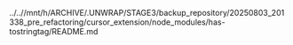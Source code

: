 ../..//mnt/h/ARCHIVE/.UNWRAP/STAGE3/backup_repository/20250803_201338_pre_refactoring/cursor_extension/node_modules/has-tostringtag/README.md